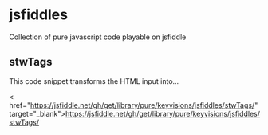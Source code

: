 # jsfiddles

Collection of pure javascript code playable on jsfiddle

## stwTags
This code snippet transforms the HTML input into...

< href="https://jsfiddle.net/gh/get/library/pure/keyvisions/jsfiddles/stwTags/" target="_blank">https://jsfiddle.net/gh/get/library/pure/keyvisions/jsfiddles/stwTags/</a>
